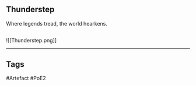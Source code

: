## Thunderstep
Where legends tread,
the world hearkens.
##
![[Thunderstep.png]]

---
## Tags
#Artefact
#PoE2